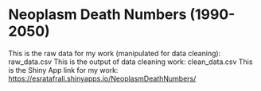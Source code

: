 # Neoplasm Death Numbers (1990-2050)
This is the raw data for my work (manipulated for data cleaning): raw_data.csv
This is the output of data cleaning work: clean_data.csv
This is the Shiny App link for my work: https://esratafrali.shinyapps.io/NeoplasmDeathNumbers/
